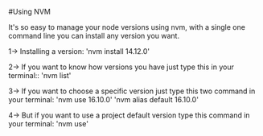#Using NVM

It's so easy to manage your node versions using nvm, with a single one command line you can install any version you want.

1-> Installing a version:
'nvm install 14.12.0'

2-> If you want to know how versions you have just type this in your terminal::
'nvm list'

3-> If you want to choose a specific version just type this two command in your terminal:
'nvm use 16.10.0'
'nvm alias default 16.10.0'

4-> But if you want to use a project default version type this command in your terminal:
'nvm use'